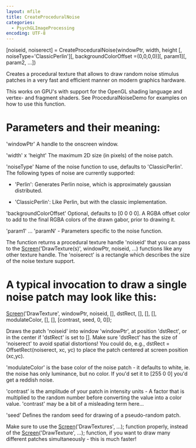 ```yaml
---
layout: mfile
title: CreateProceduralNoise
categories:
  - PsychGLImageProcessing
encoding: UTF-8
---
```


[noiseid, noiserect] = CreateProceduralNoise(windowPtr, width, height [, noiseType='ClassicPerlin'][, backgroundColorOffset =(0,0,0,0)][, param1][, param2, ...])

Creates a procedural texture that allows to draw random noise stimulus patches
in a very fast and efficient manner on modern graphics hardware.

This works on GPU's with support for the OpenGL shading language and
vertex- and fragment shaders. See ProceduralNoiseDemo for examples on how to use this function.


# Parameters and their meaning:

'windowPtr' A handle to the onscreen window.


'width' x 'height' The maximum 2D size (in pixels) of the noise patch.


'noiseType' Name of the noise function to use, defaults to 'ClassicPerlin'.
The following types of noise are currently supported:

- 'Perlin': Generates Perlin noise, which is approximately gaussian
            distributed.

- 'ClassicPerlin': Like Perlin, but with the classic implementation.


'backgroundColorOffset' Optional, defaults to [0 0 0 0]. A RGBA offset
color to add to the final RGBA colors of the drawn gabor, prior to
drawing it.


'param1' ... 'paramN' - Parameters specific to the noise function.


The function returns a procedural texture handle 'noiseid' that you can
pass to the [Screen](/docs/Screen)('DrawTexture(s)', windowPtr, noiseid, ...) functions
like any other texture handle. The 'noiserect' is a rectangle which
describes the size of the noise texture support.

# A typical invocation to draw a single noise patch may look like this:

[Screen](/docs/Screen)('DrawTexture', windowPtr, noiseid, [], dstRect, [], [], [],
modulateColor, [], [], [contrast, seed, 0, 0]);

Draws the patch 'noiseid' into window 'windowPtr', at position 'dstRect',
or in the center if 'dstRect' is set to []. Make sure 'dstRect' has the
size of 'noiserect' to avoid spatial distortions! You could do, e.g.,
dstRect = OffsetRect(noiserect, xc, yc) to place the patch centered at
screen position (xc,yc).


'modulateColor' is the base color of the noise patch - it defaults to
white, ie. the noise has only luminance, but no color. If you'd set it to
[255 0 0] you'd get a reddish noise.


'contrast' is the amplitude of your patch in intensity units - A factor
that is multiplied to the random number before converting the
value into a color value. 'contrast' may be a bit of a misleading term
here...

'seed' Defines the random seed for drawing of a pseudo-random patch.

Make sure to use the [Screen](/docs/Screen)('DrawTextures', ...); function properly,
instead of the [Screen](/docs/Screen)('DrawTexture', ...); function, if you want to draw
many different patches simultaneously - this is much faster!
